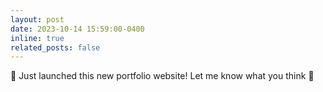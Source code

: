 ```yaml
---
layout: post
date: 2023-10-14 15:59:00-0400
inline: true
related_posts: false
---
```


🚀 Just launched this new portfolio website! Let me know what you think 🙂
